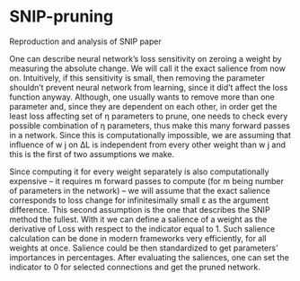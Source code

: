 # SNIP-pruning
Reproduction and analysis of SNIP paper

One can describe neural network’s loss sensitivity on zeroing a weight by measuring the absolute change. We will call it the exact salience from now on. Intuitively, if this sensitivity is small, then removing the parameter shouldn’t prevent neural network from learning, since it did’t affect the loss function anyway. Although, one usually wants to remove more than one parameter and, since they are dependent on each other, in order get the least loss affecting set of η parameters to prune, one needs to check every possible combination of η parameters, thus make this many forward passes in a network. Since this is computationally impossible, we are assuming that influence of w j on ∆L is independent from every other weight than w j and this is the first of two assumptions we make.

Since computing it for every weight separately is also computationally expensive – it requires m forward passes to compute (for m being number of parameters in the network) – we will assume that the exact salience corresponds to loss change for infinitesimally small ε as the argument difference. This second assumption is the one that describes the SNIP method the fullest. With it we can define a salience of a weight as the derivative of Loss with respect to the indicator equal to 1. Such salience calculation can be done in modern frameworks very efficiently, for all weights at once. Salience could be then standardized to get parameters’ importances in percentages. After evaluating the saliences, one can set the indicator to 0 for selected connections and get the pruned network.
